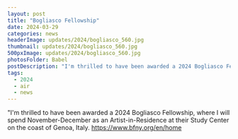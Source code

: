 ```yaml
---
layout: post
title: "Bogliasco Fellowship"
date: 2024-03-29
categories: news
headerImage: updates/2024/bogliasco_560.jpg
thumbnail: updates/2024/bogliasco_560.jpg
500pxImage: updates/2024/bogliasco_560.jpg
photosFolder: Babel
postDescription: "I'm thrilled to have been awarded a 2024 Bogliasco Fellowship, where I will spend November-December composing as an Artist-in-Residence at their Study Center on the coast of Genoa, Italy."
tags:
  - 2024
  - air
  - news
---
```


"I'm thrilled to have been awarded a 2024 Bogliasco Fellowship, where I will spend November-December as an Artist-in-Residence at their Study Center on the coast of Genoa, Italy. https://www.bfny.org/en/home

